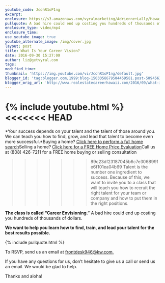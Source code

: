 ```yaml
---
youtube_code: JcohR1oP1ng
excerpt:
enclosure: https://s3.amazonaws.com/vyralmarketing/Adrienne+Lally/Hawaii+Real+Estate+Agents-+Career+Visioning.mp4
pullquote: A bad hire could end up costing you hundreds of thousands of dollars.
enclosure_type: video/mp4
enclosure_time:
use_youtube_image: true
youtube_alternate_image: /img/cover.jpg
layout: post
title: What Is Your Career Vision?
date: 2016-09-30 15:27:00
author: liz@getvyral.com
tags:
modified_time:
thumbnail: 'https://img.youtube.com/vi/JcohR1oP1ng/default.jpg'
blogger_id: 'tag:blogger.com,1999:blog-1503358679504459581.post-5094561386434887002'
blogger_orig_url: 'http://www.realestatecareerhawaii.com/2016/09/what-is-your-career-vision.html'
---
```



{% include youtube.html %}
<<<<<<< HEAD
=======

*Your success depends on your talent and the talent of those around you. We can teach you how to find, grow, and lead that talent to become even more successful.*Buying a home? [Click here to perform a full home search](http://www.besthawaiirealestatesearch.com/results-gallery/?width=200&amp;utm_source=QUICKSEARCH&amp;utm_campaign=OtherWebsite&amp;utm_medium=referral)Selling a home? [Click here for a FREE Home Price Evaluation](http://hawaii.guaranteedsale.com/)Call us at (808) 426-7211 for a FREE home buying or selling consultation

>>>>>>> 89c23df23187045b6c7e3068991e6f101ea04b69
Talent is the number one ingredient to success. Because of this, we want to invite you to a class that will teach you how to recruit the right talent for your team or company and how to put them in the right positions.

**The class is called “Career Envisioning.”** A bad hire could end up costing you hundreds of thousands of dollars.

**We want to help you learn how to find, train, and lead your talent for the best results possible.**

{% include pullquote.html %}

To RSVP, send us an email at [frontdesk946@kw.com.](mailto:frontdesk946@kw.com)

If you have any questions for us, don’t hesitate to give us a call or send us an email. We would be glad to help.

Thanks and aloha!